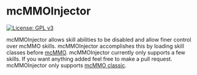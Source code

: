 # mcMMOInjector

[![License: GPL v3](https://img.shields.io/badge/License-GPLv3-blue.svg)](https://www.gnu.org/licenses/gpl-3.0)

mcMMOInjector allows skill abilities to be disabled and allow finer 
control over mcMMO skills. mcMMOInjector accomplishes this by
loading skill classes before [mcMMO](https://github.com/mcMMO-Dev/mcMMO-Classic). mcMMOInjector currently only supports
a few skills. If you want anything added feel free to make a pull request.
mcMMOInjector only supports [mcMMO classic](https://github.com/mcMMO-Dev/mcMMO-Classic).